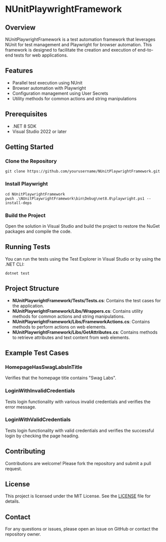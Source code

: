 # NUnitPlaywrightFramework

## Overview
NUnitPlaywrightFramework is a test automation framework that leverages NUnit for test management and Playwright for browser automation. This framework is designed to facilitate the creation and execution of end-to-end tests for web applications.

## Features
- Parallel test execution using NUnit
- Browser automation with Playwright
- Configuration management using User Secrets
- Utility methods for common actions and string manipulations

## Prerequisites
- .NET 8 SDK
- Visual Studio 2022 or later

## Getting Started

### Clone the Repository

```console
git clone https://github.com/yourusername/NUnitPlaywrightFramework.git
```

### Install Playwright

```console
cd NUnitPlaywrightFramework
pwsh .\NUnitPlaywrightFramework\bin\Debug\net8.0\playwright.ps1 --install-deps
```

### Build the Project
Open the solution in Visual Studio and build the project to restore the NuGet packages and compile the code.

## Running Tests
You can run the tests using the Test Explorer in Visual Studio or by using the .NET CLI:

```console
dotnet test
```

## Project Structure
- **NUnitPlaywrightFramework/Tests/Tests.cs**: Contains the test cases for the application.
- **NUnitPlaywrightFramework/Libs/Wrappers.cs**: Contains utility methods for common actions and string manipulations.
- **NUnitPlaywrightFramework/Libs/FrameworkActions.cs**: Contains methods to perform actions on web elements.
- **NUnitPlaywrightFramework/Libs/GetAttributes.cs**: Contains methods to retrieve attributes and text content from web elements.

## Example Test Cases
### HomepageHasSwagLabsInTitle
Verifies that the homepage title contains "Swag Labs".

### LoginWithInvalidCredentials
Tests login functionality with various invalid credentials and verifies the error message.

### LoginWithValidCredentials
Tests login functionality with valid credentials and verifies the successful login by checking the page heading.

## Contributing
Contributions are welcome! Please fork the repository and submit a pull request.

## License
This project is licensed under the MIT License. See the [LICENSE](LICENSE) file for details.

## Contact
For any questions or issues, please open an issue on GitHub or contact the repository owner.

